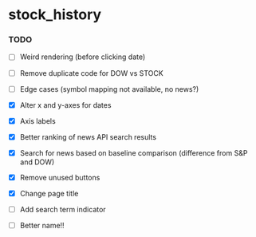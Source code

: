 # stock_history


### TODO

- [ ] Weird rendering (before clicking date)
- [ ] Remove duplicate code for DOW vs STOCK

- [ ] Edge cases (symbol mapping not available, no news?)
- [x] Alter x and y-axes for dates
- [x] Axis labels
- [x] Better ranking of news API search results 
- [x] Search for news based on baseline comparison (difference from S&P and DOW)
- [x] Remove unused buttons
- [x] Change page title
- [ ] Add search term indicator
- [ ] Better name!! 